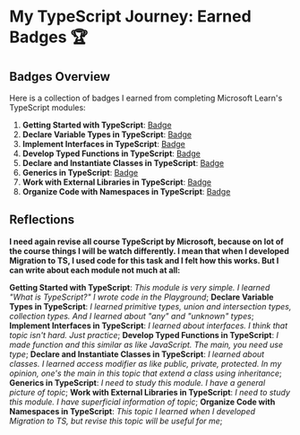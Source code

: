 # My TypeScript Journey: Earned Badges 🏆

## Badges Overview

Here is a collection of badges I earned from completing Microsoft Learn's TypeScript modules:

1. **Getting Started with TypeScript**: [Badge](https://learn.microsoft.com/api/achievements/share/en-us/VadzimTsikhaniuk-1574/Y7M2DWCR?sharingId=1D9B7335C637C67C)
2. **Declare Variable Types in TypeScript**: [Badge](https://learn.microsoft.com/api/achievements/share/en-us/VadzimTsikhaniuk-1574/4D5T3MAK?sharingId=1D9B7335C637C67C)
3. **Implement Interfaces in TypeScript**: [Badge](https://learn.microsoft.com/api/achievements/share/en-us/VadzimTsikhaniuk-1574/AQWLVHM7?sharingId=1D9B7335C637C67C)
4. **Develop Typed Functions in TypeScript**: [Badge](https://learn.microsoft.com/api/achievements/share/en-us/VadzimTsikhaniuk-1574/UF5EF6F3?sharingId=1D9B7335C637C67C)
5. **Declare and Instantiate Classes in TypeScript**: [Badge](https://learn.microsoft.com/api/achievements/share/en-us/VadzimTsikhaniuk-1574/ZPF6DV92?sharingId=1D9B7335C637C67C)
6. **Generics in TypeScript**: [Badge](https://learn.microsoft.com/api/achievements/share/en-us/VadzimTsikhaniuk-1574/HY63JTT8?sharingId=1D9B7335C637C67C)
7. **Work with External Libraries in TypeScript**: [Badge](https://learn.microsoft.com/api/achievements/share/en-us/VadzimTsikhaniuk-1574/VKR2FQWM?sharingId=1D9B7335C637C67C)
8. **Organize Code with Namespaces in TypeScript**: [Badge](https://learn.microsoft.com/api/achievements/share/en-us/VadzimTsikhaniuk-1574/DGEBM6PJ?sharingId=1D9B7335C637C67C)

## Reflections

**I need again revise all course TypeScript by Microsoft, because on lot of the course things I will be watch differently. I mean that when I developed Migration to TS, I used code for this task and I felt how this works. But I can write about each module not much at all:**

**Getting Started with TypeScript**: *This module is very simple. I learned "What is TypeScript?" I wrote code in the Playground*;
**Declare Variable Types in TypeScript**: *I learned primitive types, union and intersection types, collection types. And I learned about "any" and "unknown" types*;
**Implement Interfaces in TypeScript**: *I learned about interfaces. I think that topic isn't hard. Just practice*;
**Develop Typed Functions in TypeScript**: *I made function and this similar as like JavaScript. The main, you need use type*;
**Declare and Instantiate Classes in TypeScript**: *I learned about classes. I learned access modifier as like public, private, protected. In my opinion, one's the main in this topic that extend a class using inheritance*;
**Generics in TypeScript**: *I need to study this module. I have a general picture of topic*;
**Work with External Libraries in TypeScript**: *I need to study this module. I have superficial information of topic*;
**Organize Code with Namespaces in TypeScript**: *This topic I learned when I developed Migration to TS, but revise this topic will be useful for me*;